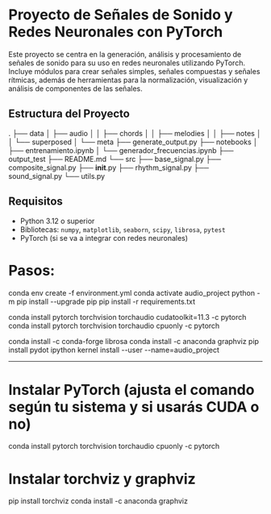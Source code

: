 # Proyecto de Señales de Sonido y Redes Neuronales con PyTorch

Este proyecto se centra en la generación, análisis y procesamiento de señales de sonido para su uso en redes neuronales utilizando PyTorch. Incluye módulos para crear señales simples, señales compuestas y señales rítmicas, además de herramientas para la normalización, visualización y análisis de componentes de las señales.

## Estructura del Proyecto
.
├── data
│   ├── audio
│   │   ├── chords
│   │   ├── melodies
│   │   ├── notes
│   │   └── superposed
│   └── meta
├── generate_output.py
├── notebooks
│   ├── entrenamiento.ipynb
│   └── generador_frecuencias.ipynb
├── output_test
├── README.md
└── src
    ├── base_signal.py
    ├── composite_signal.py
    ├── __init__.py
    ├── rhythm_signal.py
    ├── sound_signal.py
    └── utils.py


## Requisitos

- Python 3.12 o superior
- Bibliotecas: `numpy`, `matplotlib`, `seaborn`, `scipy`, `librosa`, `pytest`
- PyTorch (si se va a integrar con redes neuronales)

# Pasos:

conda env create -f environment.yml
conda activate audio_project
python -m pip install --upgrade pip
pip install -r requirements.txt

conda install pytorch torchvision torchaudio cudatoolkit=11.3 -c pytorch
conda install pytorch torchvision torchaudio cpuonly -c pytorch

conda install -c conda-forge librosa
conda install -c anaconda graphviz
pip install pydot
ipython kernel install --user --name=audio_project

---
# Instalar PyTorch (ajusta el comando según tu sistema y si usarás CUDA o no)
conda install pytorch torchvision torchaudio cpuonly -c pytorch

# Instalar torchviz y graphviz
pip install torchviz
conda install -c anaconda graphviz


